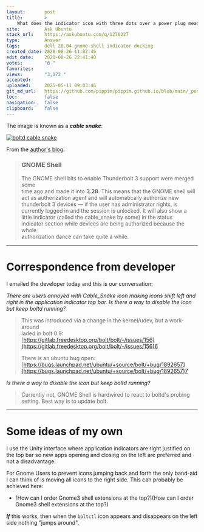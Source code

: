 ```yaml
---
layout:       post
title:        >
    What does the indicator icon with three dots over a power plug mean in Ubuntu 20.04?
site:         Ask Ubuntu
stack_url:    https://askubuntu.com/q/1270227
type:         Answer
tags:         dell 20.04 gnome-shell indicator docking
created_date: 2020-08-26 11:02:45
edit_date:    2020-08-26 22:41:40
votes:        "6 "
favorites:    
views:        "3,172 "
accepted:     
uploaded:     2025-05-11 09:03:46
git_md_url:   https://github.com/pippim/pippim.github.io/blob/main/_posts/2020/2020-08-26-What-does-the-indicator-icon-with-three-dots-over-a-power-plug-mean-in-Ubuntu-20.04_.md
toc:          false
navigation:   false
clipboard:    false
---
```


The image is known as a ***cable snake***:

[![boltd cable snake][1]][1]

From the [author's blog][2]:

> ### GNOME Shell  
>   
> The GNOME shell bits to enable Thunderbolt 3 support were merged some  
> time ago and made it into **3.28**. This means that the GNOME shell will  
> act as authorization agent and will automatically authorize new  
> thunderbolt 3 devices — if the user has administrator rights, is  
> currently logged in and the session is unlocked. It will also show a  
> little indicator (called the cable_snake by some) in the status  
> indicator section while devices are being authorized because the whole  
> authorization dance can take quite a while.  


----------


# Correspondence from developer

I emailed the developer today and this is our conversation:

*There are users annoyed with Cable_Snake icon making icons shift left and right in the application indicator top bar. Is there a way to disable the icon but keep boltd running?*

> This was introduced via a change in the kernel/udev, but a work-around  
> laded in bolt 0.9:  
> [https://gitlab.freedesktop.org/bolt/bolt/-/issues/156](https://gitlab.freedesktop.org/bolt/bolt/-/issues/156)6  
>   
> There is an ubuntu bug open:  
> [https://bugs.launchpad.net/ubuntu/+source/bolt/+bug/1892657](https://bugs.launchpad.net/ubuntu/+source/bolt/+bug/1892657)7  


*Is there a way to disable the icon but keep boltd running?*

> Currently not, GNOME Shell is hardwired to react to boltd's probing  
> setting. Best way is to update bolt.  


----------


# Some ideas of my own

I use the Unity interface where application indicators are right justified on the top bar so new apps opening and closing on the left are preferred and not a disadvantage.

For Gnome Users to prevent icons jumping back and forth the only band-aid I can think of is moving all icons to the right side. This can probably be achieved here:

- [How can I order Gnome3 shell extensions at the top?](How can I order Gnome3 shell extensions at the top?)

***If*** this works, then when the `boltctl` icon appears and disappears on the left side nothing "jumps around".

  [1]: https://pippim.github.io/assets/img/posts/2020/FLXQK.png
  [2]: https://christian.kellner.me/

